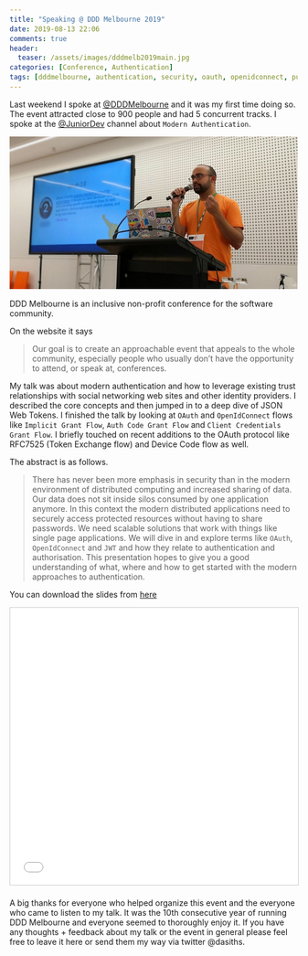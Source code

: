 ```yaml
---
title: "Speaking @ DDD Melbourne 2019"
date: 2019-08-13 22:06
comments: true
header:
  teaser: /assets/images/dddmelb2019main.jpg
categories: [Conference, Authentication]
tags: [dddmelbourne, authentication, security, oauth, openidconnect, public speaking]
---
```

Last weekend I spoke at [@DDDMelbourne](https://www.dddmelbourne.com/) and it was my first time doing so. The event attracted close to 900 people and had 5 concurrent tracks. I spoke at the [@JuniorDev](https://twitter.com/juniordev_io) channel about `Modern Authentication`.

![Audience](/assets/images/dddmelb2019main.jpg)

DDD Melbourne is an inclusive non-profit conference for the software community.

On the website it says
> Our goal is to create an approachable event that appeals to the whole community, especially people who usually don’t have the opportunity to attend, or speak at, conferences.

My talk was about modern authentication and how to leverage existing trust relationships with social networking web sites and other identity providers. I described the core concepts and then jumped in to a deep dive of JSON Web Tokens. I finished the talk by looking at `OAuth` and `OpenIdConnect` flows like `Implicit Grant Flow`, `Auth Code Grant Flow` and `Client Credentials Grant Flow`. I briefly touched on recent additions to the OAuth protocol like RFC7525 (Token Exchange flow) and Device Code flow as well.

The abstract is as follows.

> There has never been more emphasis in security than in the modern environment of distributed computing and increased sharing of data. Our data does not sit inside silos consumed by one application anymore. In this context the modern distributed applications need to securely access protected resources without having to share passwords. We need scalable solutions that work with things like single page applications. We will dive in and explore terms like `OAuth`, `OpenIdConnect` and `JWT` and how they relate to authentication and authorisation. This presentation hopes to give you a good understanding of what, where and how to get started with the modern approaches to authentication.

You can download the slides from <a href="https://www.slideshare.net/DasithWijesiriwarden/ddd-melbourne-2019-modern-authentication-101-161977250" target="_blank" rel="noopener">here</a>

<iframe src="//www.slideshare.net/slideshow/embed_code/key/teBa6Y4awJ4QJB" width="595" height="485" frameborder="0" marginwidth="0" marginheight="0" scrolling="no" style="border:1px solid #CCC; border-width:1px; margin-bottom:5px; max-width: 100%;" allowfullscreen> </iframe> 

A big thanks for everyone who helped organize this event and the everyone who came to listen to my talk. It was the 10th consecutive year of running DDD Melbourne and everyone seemed to thoroughly enjoy it. If you have any thoughts + feedback about my talk or the event in general please feel free to leave it here or send them my way via twitter @dasiths.
